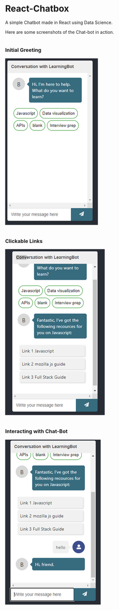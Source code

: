 # React-Chatbox
A simple Chatbot made in React using Data Science.


Here are some screenshots of the Chat-bot in action.

#

### Initial Greeting
![alt text](./chat-bot/src/Images/ChatbotExample1.PNG)
#
### Clickable Links
![alt text](./chat-bot/src/Images/ChatbotExample2.PNG)
#
### Interacting with Chat-Bot
![alt text](./chat-bot/src/Images/ChatbotExample3.PNG)